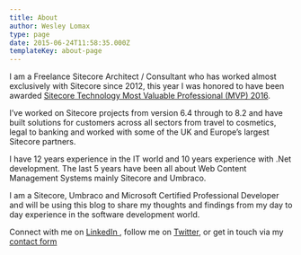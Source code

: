 ```yaml
---
title: About
author: Wesley Lomax
type: page
date: 2015-06-24T11:58:35.000Z
templateKey: about-page
---
```

I am a Freelance Sitecore Architect / Consultant who has worked almost exclusively with Sitecore since 2012, this year I was honored to have been awarded [Sitecore Technology Most Valuable Professional (MVP) 2016][1].

I&#8217;ve worked on Sitecore projects from version 6.4 through to 8.2 and have built solutions for customers across all sectors from travel to cosmetics, legal to banking and worked with some of the UK and Europe&#8217;s largest Sitecore partners.

I have 12 years experience in the IT world and 10 years experience with .Net development. The last 5 years have been all about Web Content Management Systems mainly Sitecore and Umbraco.

I am a Sitecore, Umbraco and Microsoft Certified Professional Developer and will be using this blog to share my thoughts and findings from my day to day experience in the software development world.

Connect with me on <a href="https://uk.linkedin.com/in/wglomax" target="_blank">LinkedIn </a>, follow me on <a href="https://twitter.com/WesleyLomax" target="_blank">Twitter</a>, or get in touch via my [contact form][2]

 [1]: http://blog.wesleylomax.co.uk/2016/02/26/sitecore-technology-mvp-2016/
 [2]: http://blog.wesleylomax.co.uk/contact/